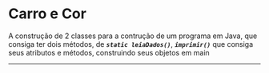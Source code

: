 # Carro e Cor

A construção de 2 classes para a contrução de um programa em Java, que 
consiga ter dois métodos, de ***`static leiaDados()`***, ***`imprimir()`***
que consiga seus atributos e métodos, construindo seus objetos em main

---